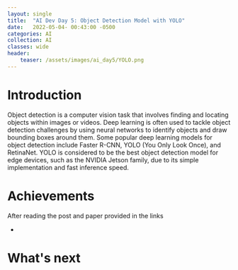 ```yaml
---
layout: single
title:  "AI Dev Day 5: Object Detection Model with YOLO"
date:   2022-05-04- 00:43:00 -0500
categories: AI
collection: AI
classes: wide
header:
    teaser: /assets/images/ai_day5/YOLO.png
---
```

# Introduction  
Object detection is a computer vision task that involves finding and locating objects within images or videos. Deep learning is often used to tackle object detection challenges by using neural networks to identify objects and draw bounding boxes around them. Some popular deep learning models for object detection include Faster R-CNN, YOLO (You Only Look Once), and RetinaNet. YOLO is considered to be the best object detection model for edge devices, such as the NVIDIA Jetson family, due to its simple implementation and fast inference speed.

# Achievements
After reading the post and paper provided in the links

* 

# What's next


